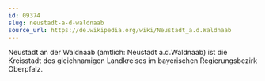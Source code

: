 ```yaml
---
id: 09374
slug: neustadt-a-d-waldnaab
source_url: https://de.wikipedia.org/wiki/Neustadt_a.d.Waldnaab
---
```


Neustadt an der Waldnaab (amtlich: Neustadt a.d.Waldnaab) ist die Kreisstadt des gleichnamigen Landkreises im bayerischen Regierungsbezirk Oberpfalz.
